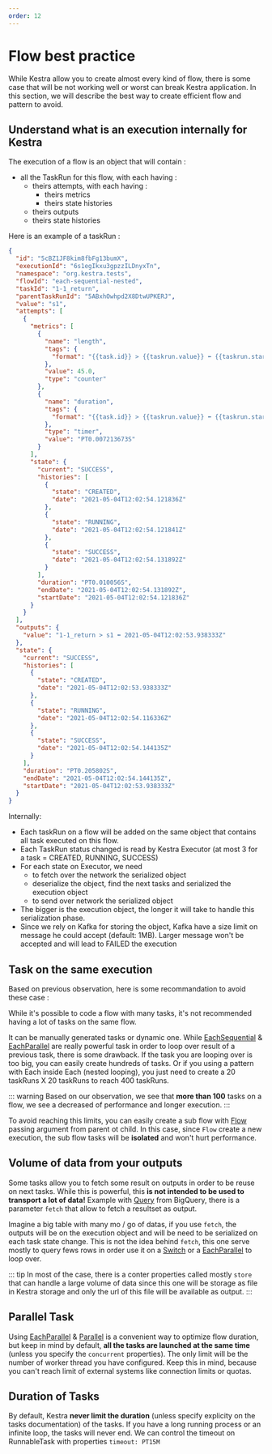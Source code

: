 ```yaml
---
order: 12
---
```


# Flow best practice
While Kestra allow you to create almost every kind of flow, there is some case that will be not working well or worst can break Kestra application.
In this section, we will describe the best way to create efficient flow and pattern to avoid.


## Understand what is an execution internally for Kestra
The execution of a flow is an object that will contain :
- all the TaskRun for this flow, with each having :
    - theirs attempts, with each having :
        - theirs metrics
        - theirs state histories
    - theirs outputs
    - theirs state histories

Here is an example of a taskRun :
```json
{
  "id": "5cBZ1JF8kim8fbFg13bumX",
  "executionId": "6s1egIkxu3gpzzILDnyxTn",
  "namespace": "org.kestra.tests",
  "flowId": "each-sequential-nested",
  "taskId": "1-1_return",
  "parentTaskRunId": "5ABxhOwhpd2X8DtwUPKERJ",
  "value": "s1",
  "attempts": [
    {
      "metrics": [
        {
          "name": "length",
          "tags": {
            "format": "{{task.id}} > {{taskrun.value}} ⬅ {{taskrun.startDate}}"
          },
          "value": 45.0,
          "type": "counter"
        },
        {
          "name": "duration",
          "tags": {
            "format": "{{task.id}} > {{taskrun.value}} ⬅ {{taskrun.startDate}}"
          },
          "type": "timer",
          "value": "PT0.007213673S"
        }
      ],
      "state": {
        "current": "SUCCESS",
        "histories": [
          {
            "state": "CREATED",
            "date": "2021-05-04T12:02:54.121836Z"
          },
          {
            "state": "RUNNING",
            "date": "2021-05-04T12:02:54.121841Z"
          },
          {
            "state": "SUCCESS",
            "date": "2021-05-04T12:02:54.131892Z"
          }
        ],
        "duration": "PT0.010056S",
        "endDate": "2021-05-04T12:02:54.131892Z",
        "startDate": "2021-05-04T12:02:54.121836Z"
      }
    }
  ],
  "outputs": {
    "value": "1-1_return > s1 ⬅ 2021-05-04T12:02:53.938333Z"
  },
  "state": {
    "current": "SUCCESS",
    "histories": [
      {
        "state": "CREATED",
        "date": "2021-05-04T12:02:53.938333Z"
      },
      {
        "state": "RUNNING",
        "date": "2021-05-04T12:02:54.116336Z"
      },
      {
        "state": "SUCCESS",
        "date": "2021-05-04T12:02:54.144135Z"
      }
    ],
    "duration": "PT0.205802S",
    "endDate": "2021-05-04T12:02:54.144135Z",
    "startDate": "2021-05-04T12:02:53.938333Z"
  }
}
```

Internally:
- Each taskRun on a flow will be added on the same object that contains all task executed on this flow.
- Each TaskRun status changed is read by Kestra Executor (at most 3 for a task = CREATED, RUNNING, SUCCESS)
- For each state on Executor, we need
    - to fetch over the network the serialized object
    - deserialize the object, find the next tasks and serialized the execution object
    - to send over network the serialized object
- The bigger is the execution object, the longer it will take to handle this serialization phase.
- Since we rely on Kafka for storing the object, Kafka have a size limit on message he could accept (default: 1MB). Larger message won't be accepted and will lead to FAILED the execution

## Task on the same execution
Based on previous observation, here is some recommandation to avoid these case :

While it's possible to code a flow with many tasks, it's not recommended having a lot of tasks on the same flow.

It can be manually generated tasks or dynamic one. While [EachSequential](/plugins/core/tasks/flows/io.kestra.core.tasks.flows.EachSequential) & [EachParallel](/plugins/core/tasks/flows/io.kestra.core.tasks.flows.EachParallel) are really powerful task in order to loop over result of a previous task, there is some drawback. If the task you are looping over is too big, you can easily create hundreds of tasks. Or if you using a pattern with Each inside Each (nested looping), you just need to create a 20 taskRuns X 20 taskRuns to reach 400 taskRuns.

::: warning
Based on our observation, we see that **more than 100** tasks on a flow, we see a decreased of performance and longer execution.
:::

To avoid reaching this limits, you can easily create a sub flow with [Flow](/plugins/core/tasks/flows/io.kestra.core.tasks.flows.Flow) passing argument from parent ot child. In this case, since `Flow` create a new execution, the sub flow tasks will be **isolated** and won't hurt performance.

## Volume of data from your outputs
Some tasks allow you to fetch some result on outputs in order to be reuse on next tasks.
While this is powerful, this **is not intended to be used to transport a lot of data!**
Example with [Query](/plugins/plugin-gcp/tasks/bigquery/io.kestra.plugin.gcp.bigquery.Query) from BigQuery, there is a parameter `fetch` that allow to fetch a resultset as output.

Imagine a big table with many mo / go of datas, if you use `fetch`, the outputs will be on the execution object and will be need to be serialized on each task state change. This is not the idea behind `fetch`, this one serve mostly to query fews rows in order use it on a [Switch](/plugins/core/tasks/flows/io.kestra.core.tasks.flows.Switch) or a [EachParallel](/plugins/core/tasks/flows/io.kestra.core.tasks.flows.EachParallel) to loop over.

::: tip
In most of the case, there is a conter properties called mostly `store` that can handle a large volume of data since this one will be storage as file in Kestra storage and only the url of this file will be available as output.
:::


## Parallel Task
Using [EachParallel](/plugins/core/tasks/flows/io.kestra.core.tasks.flows.EachParallel) &  [Parallel](/plugins/core/tasks/flows/io.kestra.core.tasks.flows.Parallel) is a convenient way to optimize flow duration, but keep in mind by default, **all the tasks are launched at the same time** (unless you specify the `concurrent` properties). The only limit will be the number of worker thread you have configured.
Keep this in mind, because you can't reach limit of external systems like connection limits or quotas.


## Duration of Tasks
By default, Kestra **never limit the duration** (unless specify explicity on the tasks documentation) of the tasks. If you have a long running process or an infinite loop, the tasks will never end. We can control the timeout on RunnableTask with properties `timeout: PT15M`
